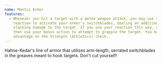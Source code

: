 ```yaml
---
name: Mantis Armor
features:
  - Whenever you hit a target with a melee weapon attack, you may use your
    reaction to activate your armor's switchblades, dealing an additional 1d6
    slashing damage to the target. If you use your reaction this way, you may
    then use your bonus action to attempt to grapple the target. You have
    advantage on the Strength (Athletics) check.
---
```

Hahne-Kedar's line of armor that utilizes arm-length, serrated switchblades in the greaves meant to hook targets. Don't cut yourself!